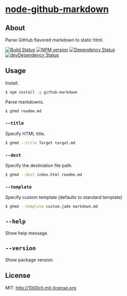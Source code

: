 # [node-github-markdown](https://npmjs.org/package/github-markdown)

## About

Parse GitHub flavored markdown to static html.

[![Build Status](https://travis-ci.org/1000ch/node-github-markdown.svg?branch=master)](https://travis-ci.org/1000ch/node-github-markdown)
[![NPM version](https://badge.fury.io/js/github-markdown.svg)](http://badge.fury.io/js/github-markdown)
[![Dependency Status](https://david-dm.org/1000ch/node-github-markdown.svg)](https://david-dm.org/1000ch/node-github-markdown)
[![devDependency Status](https://david-dm.org/1000ch/node-github-markdown/dev-status.svg)](https://david-dm.org/1000ch/node-github-markdown#info=devDependencies)

## Usage

Install.

```sh
$ npm install -g github-markdown
```

Parse markdowns.

```sh
$ ghmd readme.md
```

### `--title`

Specify HTML title.

```sh
$ ghmd --title Target target.md
```

### `--dest`

Specify the destination file path.

```sh
$ ghmd --dest index.html readme.md
```

### `--template`

Specify custom template (defaults to standard template)

```sh
$ ghmd --template custom.jade markdown.md
```

## `--help`

Show help message.

## `--version`

Show package version.

## License

MIT: http://1000ch.mit-license.org
